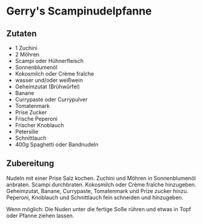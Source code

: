 # Gerry's Scampinudelpfanne

## Zutaten

- 1 Zuchini
- 2 Möhren
- Scampi oder Hühnerfleisch
- Sonnenblumenöl
- Kokosmilch oder Crème fraîche
- wasser und/oder weißwein
- Geheimzutat (Brühwürfel)
- Banane
- Currypaste oder Currypulver
- Tomatenmark
- Prise Zucker
- Frische Peperoni
- Frischer Knoblauch
- Petersilie
- Schnittlauch
- 400g Spaghetti oder Bandnudeln  

## Zubereitung
Nudeln mit einer Prise Salz kochen.
Zuchini und Möhren in Sonnenblumenöl anbraten.
Scampi durchbraten. 
Kokosmilch oder Crème fraîche hinzugeben. 
Geheimzutat, Banane, Currypaste, Tomatenmark und Prize zucker hinzu. 
Peperoni, Knoblauch und Schnittlauch fein schneiden und hinzugeben. 

Wenn möglich: Die Nuden unter die fertige Soße rühren und etwas in Topf oder Pfanne ziehen lassen. 

